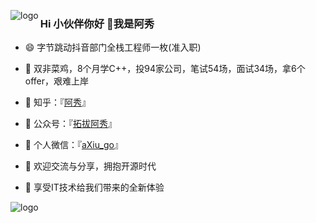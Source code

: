 <p>
<img src="https://github-readme-stats.vercel.app/api?username=forthespada
&show_icons=true" alt="logo" align="left" style="margin-bottom: 20px;" />
</p>






### Hi 小伙伴你好 👋我是阿秀

<!--

- 🔭 I’m currently working on ...

- 🌱 I’m currently learning ...

- 👯 I’m looking to collaborate on ...

- 🤔 I’m looking for help with ...

- 💬 Ask me about ...

- 📫 How to reach me: ...

- 😄 Pronouns: ...

- ⚡ Fun fact: ...
  -->

- :smile: 字节跳动抖音部门全栈工程师一枚(准入职)

- 🤔 双非菜鸡，8个月学C++，投94家公司，笔试54场，面试34场，拿6个offer，艰难上岸

- :dog: 知乎：『[阿秀](https://www.zhihu.com/people/yi-wen-zi-hao-shu/answers)』

- 👯 公众号：『[拓拔阿秀](https://mp.weixin.qq.com/s/gRw25aRFBVB0lUhBAJqV5g)』

- 💬 个人微信：『[aXiu_go](https://cdn.jsdelivr.net/gh/forthespada/mediaImage1@1.2.5.5/202101/阿秀个人微信.jpg)』

- :beer: 欢迎交流与分享，拥抱开源时代

- :clap: 享受IT技术给我们带来的全新体验 

  

<img src="https://github-profile-trophy.vercel.app/?username=forthespada&theme=flat&column=7" alt="logo" align="left" style="margin: auto;"/>

  

